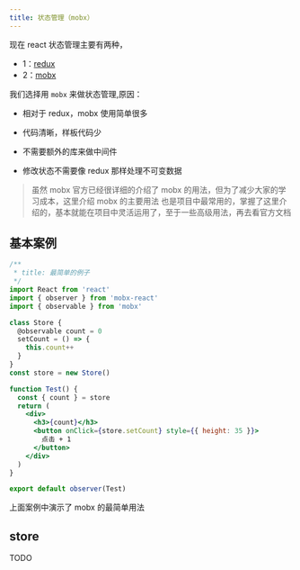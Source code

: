 ```yaml
---
title: 状态管理（mobx）
---
```


现在 react 状态管理主要有两种，

- 1：[redux](https://redux.js.org/)
- 2：[mobx](https://cn.mobx.js.org/)

我们选择用 `mobx` 来做状态管理,原因：

- 相对于 redux，mobx 使用简单很多

- 代码清晰，样板代码少

- 不需要额外的库来做中间件

- 修改状态不需要像 redux 那样处理不可变数据

> 虽然 mobx 官方已经很详细的介绍了 mobx 的用法，但为了减少大家的学习成本，这里介绍 mobx 的主要用法
> 也是项目中最常用的，掌握了这里介绍的，基本就能在项目中灵活运用了，至于一些高级用法，再去看官方文档

## 基本案例

```jsx
/**
 * title: 最简单的例子
 */
import React from 'react'
import { observer } from 'mobx-react'
import { observable } from 'mobx'

class Store {
  @observable count = 0
  setCount = () => {
    this.count++
  }
}
const store = new Store()

function Test() {
  const { count } = store
  return (
    <div>
      <h3>{count}</h3>
      <button onClick={store.setCount} style={{ height: 35 }}>
        点击 + 1
      </button>
    </div>
  )
}

export default observer(Test)
```

上面案例中演示了 mobx 的最简单用法

## store

TODO
